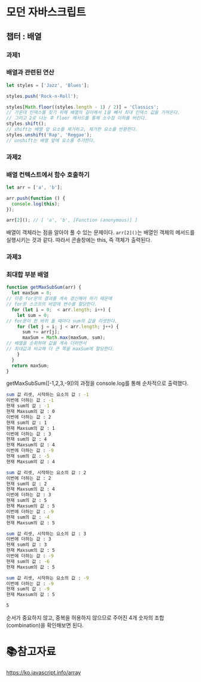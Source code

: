 # 모던 자바스크립트

## 챕터 : 배열

### 과제1

### 배열과 관련된 연산

```js
let styles = ['Jazz', 'Blues'];

styles.push('Rock-n-Roll');

styles[Math.floor((styles.length - 1) / 2)] = 'Classics';
// 가운데 인덱스를 찾기 위해 배열의 길이에서 1을 빼서 최대 인덱스 값을 가져온다.
// 그리고 2로 나눈 후 floor 메서드를 통해 소수점 이하를 버린다.
styles.shift();
// shift는 배열 앞 요소를 제거하고, 제거한 요소를 반환한다.
styles.unshift('Rap', 'Reggae');
// unshift는 배열 앞에 요소를 추가한다.
```

### 과제2

### 배열 컨텍스트에서 함수 호출하기

```js
let arr = ['a', 'b'];

arr.push(function () {
  console.log(this);
});

arr[2](); // [ 'a', 'b', [Function (anonymous)] ]
```

배열이 객체라는 점을 알아야 풀 수 있는 문제이다. `arr[2]()`는 배열인 객체의 메서드를 실행시키는 것과 같다. 따라서 콘솔창에는 this, 즉 객체가 출력된다.

### 과제3

### 최대합 부분 배열

```js
function getMaxSubSum(arr) {
  let maxSum = 0;
// 이중 for문의 결과를 계속 갱신해야 하기 때문에
// for문 스코프의 바깥에 변수를 할당한다.
  for (let i = 0;  < arr.length; i++) {
    let sum = 0;
// for문이 한 바퀴 돌 때마다 sum의 값을 리셋한다. 
    for (let j = i; j < arr.length; j++) {
      sum += arr[j];
      maxSum = Math.max(maxSum, sum);
// 배열을 순회하며 값을 계속 더하면서
// 최대값과 비교해 더 큰 쪽을 maxSum에 할당한다.
    }
  }
  return maxSum;
}
```

getMaxSubSum([-1,2,3,-9])의 과정을 console.log를 통해 순차적으로 출력했다.

```bash
sum 값 리셋, 시작하는 요소의 값 : -1
이번에 더하는 값 : -1
현재 sum의 값 : -1
현재 Maxsum의 값 : 0
이번에 더하는 값 : 2
현재 sum의 값 : 1
현재 Maxsum의 값 : 1
이번에 더하는 값 : 3
현재 sum의 값 : 4
현재 Maxsum의 값 : 4
이번에 더하는 값 : -9
현재 sum의 값 : -5
현재 Maxsum의 값 : 4 

sum 값 리셋, 시작하는 요소의 값 : 2
이번에 더하는 값 : 2
현재 sum의 값 : 2
현재 Maxsum의 값 : 4
이번에 더하는 값 : 3
현재 sum의 값 : 5
현재 Maxsum의 값 : 5
이번에 더하는 값 : -9
현재 sum의 값 : -4
현재 Maxsum의 값 : 5 

sum 값 리셋, 시작하는 요소의 값 : 3
이번에 더하는 값 : 3
현재 sum의 값 : 3
현재 Maxsum의 값 : 5
이번에 더하는 값 : -9
현재 sum의 값 : -6
현재 Maxsum의 값 : 5 

sum 값 리셋, 시작하는 요소의 값 : -9
이번에 더하는 값 : -9
현재 sum의 값 : -9
현재 Maxsum의 값 : 5

5
```

순서가 중요하지 않고, 중복을 허용하지 않으므로 주어진 4개 숫자의 조합(combination)을 확인해보면 된다. 

# :books:참고자료

https://ko.javascript.info/array
